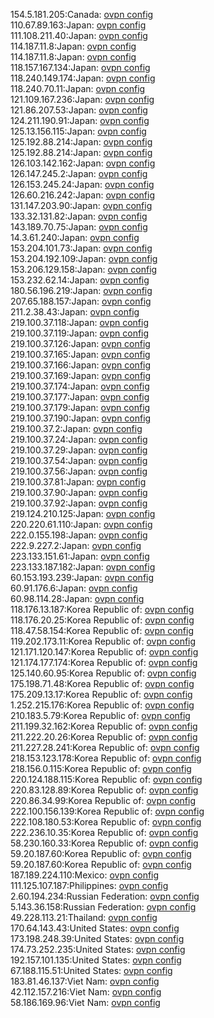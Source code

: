 154.5.181.205:Canada: [ovpn config](vpn/154_5_181_205.ovpn)  
110.67.89.163:Japan: [ovpn config](vpn/110_67_89_163.ovpn)  
111.108.211.40:Japan: [ovpn config](vpn/111_108_211_40.ovpn)  
114.187.11.8:Japan: [ovpn config](vpn/114_187_11_8.ovpn)  
114.187.11.8:Japan: [ovpn config](vpn/114_187_11_8.ovpn)  
118.157.167.134:Japan: [ovpn config](vpn/118_157_167_134.ovpn)  
118.240.149.174:Japan: [ovpn config](vpn/118_240_149_174.ovpn)  
118.240.70.11:Japan: [ovpn config](vpn/118_240_70_11.ovpn)  
121.109.167.236:Japan: [ovpn config](vpn/121_109_167_236.ovpn)  
121.86.207.53:Japan: [ovpn config](vpn/121_86_207_53.ovpn)  
124.211.190.91:Japan: [ovpn config](vpn/124_211_190_91.ovpn)  
125.13.156.115:Japan: [ovpn config](vpn/125_13_156_115.ovpn)  
125.192.88.214:Japan: [ovpn config](vpn/125_192_88_214.ovpn)  
125.192.88.214:Japan: [ovpn config](vpn/125_192_88_214.ovpn)  
126.103.142.162:Japan: [ovpn config](vpn/126_103_142_162.ovpn)  
126.147.245.2:Japan: [ovpn config](vpn/126_147_245_2.ovpn)  
126.153.245.24:Japan: [ovpn config](vpn/126_153_245_24.ovpn)  
126.60.216.242:Japan: [ovpn config](vpn/126_60_216_242.ovpn)  
131.147.203.90:Japan: [ovpn config](vpn/131_147_203_90.ovpn)  
133.32.131.82:Japan: [ovpn config](vpn/133_32_131_82.ovpn)  
143.189.70.75:Japan: [ovpn config](vpn/143_189_70_75.ovpn)  
14.3.61.240:Japan: [ovpn config](vpn/14_3_61_240.ovpn)  
153.204.101.73:Japan: [ovpn config](vpn/153_204_101_73.ovpn)  
153.204.192.109:Japan: [ovpn config](vpn/153_204_192_109.ovpn)  
153.206.129.158:Japan: [ovpn config](vpn/153_206_129_158.ovpn)  
153.232.62.14:Japan: [ovpn config](vpn/153_232_62_14.ovpn)  
180.56.196.219:Japan: [ovpn config](vpn/180_56_196_219.ovpn)  
207.65.188.157:Japan: [ovpn config](vpn/207_65_188_157.ovpn)  
211.2.38.43:Japan: [ovpn config](vpn/211_2_38_43.ovpn)  
219.100.37.118:Japan: [ovpn config](vpn/219_100_37_118.ovpn)  
219.100.37.119:Japan: [ovpn config](vpn/219_100_37_119.ovpn)  
219.100.37.126:Japan: [ovpn config](vpn/219_100_37_126.ovpn)  
219.100.37.165:Japan: [ovpn config](vpn/219_100_37_165.ovpn)  
219.100.37.166:Japan: [ovpn config](vpn/219_100_37_166.ovpn)  
219.100.37.169:Japan: [ovpn config](vpn/219_100_37_169.ovpn)  
219.100.37.174:Japan: [ovpn config](vpn/219_100_37_174.ovpn)  
219.100.37.177:Japan: [ovpn config](vpn/219_100_37_177.ovpn)  
219.100.37.179:Japan: [ovpn config](vpn/219_100_37_179.ovpn)  
219.100.37.190:Japan: [ovpn config](vpn/219_100_37_190.ovpn)  
219.100.37.2:Japan: [ovpn config](vpn/219_100_37_2.ovpn)  
219.100.37.24:Japan: [ovpn config](vpn/219_100_37_24.ovpn)  
219.100.37.29:Japan: [ovpn config](vpn/219_100_37_29.ovpn)  
219.100.37.54:Japan: [ovpn config](vpn/219_100_37_54.ovpn)  
219.100.37.56:Japan: [ovpn config](vpn/219_100_37_56.ovpn)  
219.100.37.81:Japan: [ovpn config](vpn/219_100_37_81.ovpn)  
219.100.37.90:Japan: [ovpn config](vpn/219_100_37_90.ovpn)  
219.100.37.92:Japan: [ovpn config](vpn/219_100_37_92.ovpn)  
219.124.210.125:Japan: [ovpn config](vpn/219_124_210_125.ovpn)  
220.220.61.110:Japan: [ovpn config](vpn/220_220_61_110.ovpn)  
222.0.155.198:Japan: [ovpn config](vpn/222_0_155_198.ovpn)  
222.9.227.2:Japan: [ovpn config](vpn/222_9_227_2.ovpn)  
223.133.151.61:Japan: [ovpn config](vpn/223_133_151_61.ovpn)  
223.133.187.182:Japan: [ovpn config](vpn/223_133_187_182.ovpn)  
60.153.193.239:Japan: [ovpn config](vpn/60_153_193_239.ovpn)  
60.91.176.6:Japan: [ovpn config](vpn/60_91_176_6.ovpn)  
60.98.114.28:Japan: [ovpn config](vpn/60_98_114_28.ovpn)  
118.176.13.187:Korea Republic of: [ovpn config](vpn/118_176_13_187.ovpn)  
118.176.20.25:Korea Republic of: [ovpn config](vpn/118_176_20_25.ovpn)  
118.47.58.154:Korea Republic of: [ovpn config](vpn/118_47_58_154.ovpn)  
119.202.173.11:Korea Republic of: [ovpn config](vpn/119_202_173_11.ovpn)  
121.171.120.147:Korea Republic of: [ovpn config](vpn/121_171_120_147.ovpn)  
121.174.177.174:Korea Republic of: [ovpn config](vpn/121_174_177_174.ovpn)  
125.140.60.95:Korea Republic of: [ovpn config](vpn/125_140_60_95.ovpn)  
175.198.71.48:Korea Republic of: [ovpn config](vpn/175_198_71_48.ovpn)  
175.209.13.17:Korea Republic of: [ovpn config](vpn/175_209_13_17.ovpn)  
1.252.215.176:Korea Republic of: [ovpn config](vpn/1_252_215_176.ovpn)  
210.183.5.79:Korea Republic of: [ovpn config](vpn/210_183_5_79.ovpn)  
211.199.32.162:Korea Republic of: [ovpn config](vpn/211_199_32_162.ovpn)  
211.222.20.26:Korea Republic of: [ovpn config](vpn/211_222_20_26.ovpn)  
211.227.28.241:Korea Republic of: [ovpn config](vpn/211_227_28_241.ovpn)  
218.153.123.178:Korea Republic of: [ovpn config](vpn/218_153_123_178.ovpn)  
218.156.0.115:Korea Republic of: [ovpn config](vpn/218_156_0_115.ovpn)  
220.124.188.115:Korea Republic of: [ovpn config](vpn/220_124_188_115.ovpn)  
220.83.128.89:Korea Republic of: [ovpn config](vpn/220_83_128_89.ovpn)  
220.86.34.99:Korea Republic of: [ovpn config](vpn/220_86_34_99.ovpn)  
222.100.156.139:Korea Republic of: [ovpn config](vpn/222_100_156_139.ovpn)  
222.108.180.53:Korea Republic of: [ovpn config](vpn/222_108_180_53.ovpn)  
222.236.10.35:Korea Republic of: [ovpn config](vpn/222_236_10_35.ovpn)  
58.230.160.33:Korea Republic of: [ovpn config](vpn/58_230_160_33.ovpn)  
59.20.187.60:Korea Republic of: [ovpn config](vpn/59_20_187_60.ovpn)  
59.20.187.60:Korea Republic of: [ovpn config](vpn/59_20_187_60.ovpn)  
187.189.224.110:Mexico: [ovpn config](vpn/187_189_224_110.ovpn)  
111.125.107.187:Philippines: [ovpn config](vpn/111_125_107_187.ovpn)  
2.60.194.234:Russian Federation: [ovpn config](vpn/2_60_194_234.ovpn)  
5.143.36.158:Russian Federation: [ovpn config](vpn/5_143_36_158.ovpn)  
49.228.113.21:Thailand: [ovpn config](vpn/49_228_113_21.ovpn)  
170.64.143.43:United States: [ovpn config](vpn/170_64_143_43.ovpn)  
173.198.248.39:United States: [ovpn config](vpn/173_198_248_39.ovpn)  
174.73.252.235:United States: [ovpn config](vpn/174_73_252_235.ovpn)  
192.157.101.135:United States: [ovpn config](vpn/192_157_101_135.ovpn)  
67.188.115.51:United States: [ovpn config](vpn/67_188_115_51.ovpn)  
183.81.46.137:Viet Nam: [ovpn config](vpn/183_81_46_137.ovpn)  
42.112.157.216:Viet Nam: [ovpn config](vpn/42_112_157_216.ovpn)  
58.186.169.96:Viet Nam: [ovpn config](vpn/58_186_169_96.ovpn)  

